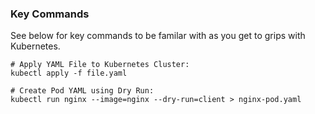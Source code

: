 ### Key Commands

See below for key commands to be familar with as you get to grips with Kubernetes.

```shell
# Apply YAML File to Kubernetes Cluster:
kubectl apply -f file.yaml
```

```shell
# Create Pod YAML using Dry Run:
kubectl run nginx --image=nginx --dry-run=client > nginx-pod.yaml
```